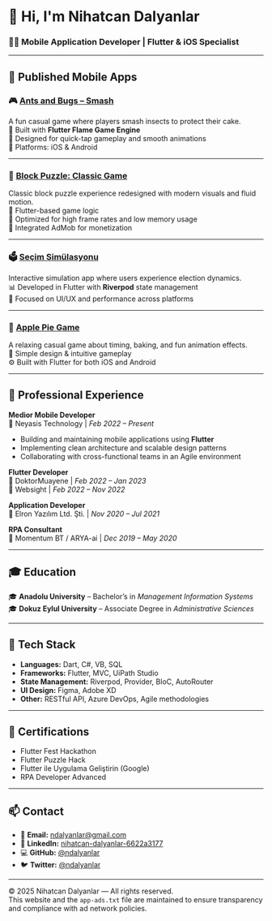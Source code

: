 # 👋 Hi, I'm Nihatcan Dalyanlar

### 🧑‍💻 Mobile Application Developer | Flutter & iOS Specialist

---

## 📱 Published Mobile Apps

### 🎮 [Ants and Bugs – Smash](https://apps.apple.com/app/id1624774553)
A fun casual game where players smash insects to protect their cake.  
🧩 Built with **Flutter Flame Game Engine**  
🎨 Designed for quick-tap gameplay and smooth animations  
📍 Platforms: iOS & Android

---

### 🧠 [Block Puzzle: Classic Game](https://apps.apple.com/tr/app/block-puzzle-classic-game/id6753362719)
Classic block puzzle experience redesigned with modern visuals and fluid motion.  
🔹 Flutter-based game logic  
🔹 Optimized for high frame rates and low memory usage  
🔹 Integrated AdMob for monetization

---

### 🗳 [Seçim Simülasyonu](https://apps.apple.com/app/id1600757676)
Interactive simulation app where users experience election dynamics.  
📊 Developed in Flutter with **Riverpod** state management  
🧠 Focused on UI/UX and performance across platforms

---

### 🍰 [Apple Pie Game](https://apps.apple.com/app/id1591395729)
A relaxing casual game about timing, baking, and fun animation effects.  
🎨 Simple design & intuitive gameplay  
⚙️ Built with Flutter for both iOS and Android

---

## 🏢 Professional Experience

**Medior Mobile Developer**  
📍 Neyasis Technology | *Feb 2022 – Present*  
- Building and maintaining mobile applications using **Flutter**  
- Implementing clean architecture and scalable design patterns  
- Collaborating with cross-functional teams in an Agile environment  

**Flutter Developer**  
📍 DoktorMuayene | *Feb 2022 – Jan 2023*  
📍 Websight | *Feb 2022 – Nov 2022*  

**Application Developer**  
📍 Elron Yazılım Ltd. Şti. | *Nov 2020 – Jul 2021*  

**RPA Consultant**  
📍 Momentum BT / ARYA-ai | *Dec 2019 – May 2020*  

---

## 🎓 Education

🎓 **Anadolu University** – Bachelor’s in *Management Information Systems*  
🎓 **Dokuz Eylul University** – Associate Degree in *Administrative Sciences*  

---

## 🧰 Tech Stack

- **Languages:** Dart, C#, VB, SQL  
- **Frameworks:** Flutter, MVC, UiPath Studio  
- **State Management:** Riverpod, Provider, BloC, AutoRouter  
- **UI Design:** Figma, Adobe XD  
- **Other:** RESTful API, Azure DevOps, Agile methodologies  

---

## 🏅 Certifications

- Flutter Fest Hackathon  
- Flutter Puzzle Hack  
- Flutter ile Uygulama Geliştirin (Google)  
- RPA Developer Advanced  

---

## 📫 Contact

- 📧 **Email:** [ndalyanlar@gmail.com](mailto:ndalyanlar@gmail.com)  
- 💼 **LinkedIn:** [nihatcan-dalyanlar-6622a3177](https://www.linkedin.com/in/nihatcan-dalyanlar-6622a3177)  
- 💻 **GitHub:** [@ndalyanlar](https://github.com/ndalyanlar)  
- 🐦 **Twitter:** [@ndalyanlar](https://twitter.com/ndalyanlar)

---

© 2025 Nihatcan Dalyanlar — All rights reserved.  
This website and the `app-ads.txt` file are maintained to ensure transparency and compliance with ad network policies.

